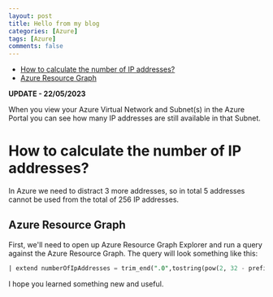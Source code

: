 ```yaml
---
layout: post
title: Hello from my blog
categories: [Azure]
tags: [Azure]
comments: false
---
```


- [How to calculate the number of IP addresses?](#how-to-calculate-the-number-of-ip-addresses)
- [Azure Resource Graph](##azure-resource-graph)

**UPDATE - 22/05/2023**

When you view your Azure Virtual Network and Subnet(s) in the Azure Portal you can see how many IP addresses are still available in that Subnet.

# How to calculate the number of IP addresses?

In Azure we need to distract 3 more addresses, so in total 5 addresses cannot be used from the total of 256 IP addresses. 

## Azure Resource Graph

First, we'll need to open up Azure Resource Graph Explorer and run a query against the Azure Resource Graph. The query will look something like this:

```sql
| extend numberOfIpAddresses = trim_end(".0",tostring(pow(2, 32 - prefixLength) - 5))
```

I hope you learned something new and useful.
